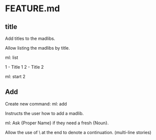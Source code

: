 # FEATURE.md

## title

Add titles to the madlibs.

Allow listing the madlibs by title.

ml: list


1 - Title 1
2 - Title 2


ml: start 2

## Add

Create new command:
ml: add

Instructs the user how to add a madlib.

ml: Ask {Proper Name} if they need a fresh {Noun}.

Allow the use of \ at the end to denote a continuation.  (multi-line stories)
